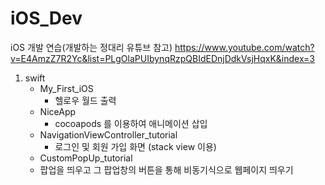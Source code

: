 # iOS_Dev

iOS 개발 연습(개발하는 정대리 유튜브 참고)
https://www.youtube.com/watch?v=E4AmzZ7R2Yc&list=PLgOlaPUIbynqRzpQBIdEDnjDdkVsjHqxK&index=3

1. swift
    - My_First_iOS
        - 헬로우 월드 출력
    - NiceApp
        - cocoapods 를 이용하여 애니메이션 삽입
    - NavigationViewController_tutorial
        - 로그인 및 회원 가입 화면 (stack view 이용)
    - CustomPopUp_tutorial
	- 팝업을 띄우고 그 팝업창의 버튼을 통해 비동기식으로 웹페이지 띄우기

